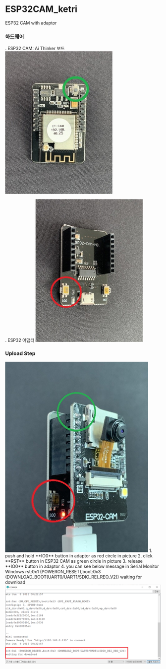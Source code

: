 # ESP32CAM_ketri
ESP32 CAM with adaptor

### 하드웨어
. ESP32 CAM: Ai Thinker 보드
<img src=Doc/2_ESP32_CAM_small.png>

. ESP32 어댑터
<img src=Doc/1_ESP32_Adaptor_small.jpeg>
 
### Upload Step
<img src=Doc/all.jpeg>
1. push and hold **IO0** button in adaptor as red circle in picture      
2. click **RST** button in ESP32 CAM as green circle in picture     
3. release **IO0** button in adaptor   
4. you can see below message in Serial Monitor Windows
   rst:0x1 (POWERON_RESET),boot:0x3 (DOWNLOAD_BOOT(UART0/UART1/SDIO_REI_REO_V2))
   waiting for download
<img src=Doc/4_Serial_Monitor.png>
